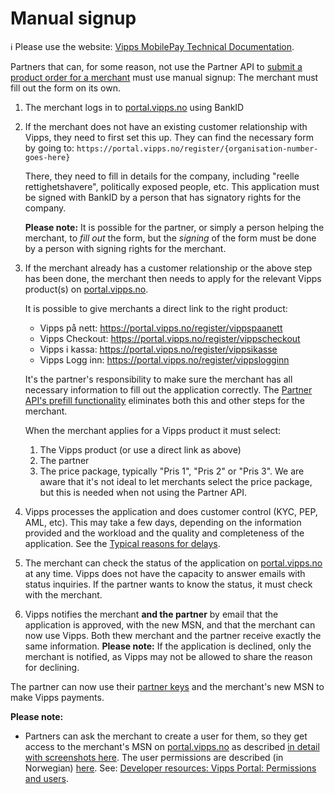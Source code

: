 <!-- START_METADATA
---
title: Manual signup
sidebar_label: Manual signup
sidebar_position: 35
pagination_next: null
pagination_prev: null
---
END_METADATA -->

# Manual signup

<!-- START_COMMENT -->

ℹ️ Please use the website:
[Vipps MobilePay Technical Documentation](https://developer.vippsmobilepay.com/docs/vipps-partner).

<!-- END_COMMENT -->

Partners that can, for some reason, not use the Partner API to
[submit a product order for a merchant](https://developer.vippsmobilepay.com/docs/APIs/partner-api/vipps-partner-api#submit-a-product-order-for-a-merchant)
must use manual signup: The merchant must fill out the form on its own.

1. The merchant logs in to
   [portal.vipps.no](https://portal.vipps.no) using BankID
2. If the merchant does not have an existing customer relationship with Vipps,
   they need to first set this up. They can find the necessary form by going to:
   `https://portal.vipps.no/register/{organisation-number-goes-here}`

   There, they need to fill in details for the company, including
   "reelle rettighetshavere", politically exposed people, etc.
   This application must be signed with BankID by a person that has
   signatory rights for the company.

   **Please note:** It is possible for the partner, or simply a person helping the merchant,
   to _fill out_ the form, but the _signing_ of the form must be done
   by a person with signing rights for the merchant.

3. If the merchant already has a customer relationship or the above step has
   been done, the merchant then needs to apply for the relevant Vipps product(s) on
   [portal.vipps.no](https://portal.vipps.no).

   It is possible to give merchants a direct link to the right product:
   - Vipps på nett: https://portal.vipps.no/register/vippspaanett
   - Vipps Checkout: https://portal.vipps.no/register/vippscheckout
   - Vipps i kassa: https://portal.vipps.no/register/vippsikasse
   - Vipps Logg inn: https://portal.vipps.no/register/vippslogginn

   It's the partner's responsibility to make sure the merchant has all necessary
   information to fill out the application correctly. The
   [Partner API's prefill functionality](https://developer.vippsmobilepay.com/docs/vipps-partner#partners-use-the-partner-api-to-pre-fill-the-signup-form)
   eliminates both this and other steps for the merchant.

   When the merchant applies for a Vipps product it must select:
   1. The Vipps product (or use a direct link as above)
   2. The partner
   3. The price package, typically "Pris 1", "Pris 2" or "Pris 3".
      We are aware that it's not ideal to let merchants select the price package,
      but this is needed when not using the Partner API.

4. Vipps processes the application and does customer control (KYC, PEP, AML, etc).
   This may take a few days, depending on the information provided and the workload
   and the quality and completeness of the application.
   See the
   [Typical reasons for delays](https://developer.vippsmobilepay.com/docs/vipps-partner#typical-reasons-for-delays).
5. The merchant can check the status of the application on
   [portal.vipps.no](https://portal.vipps.no)
   at any time.
   Vipps does not have the capacity to answer emails with status inquiries.
   If the partner wants to know the status, it must check with the merchant.
6. Vipps notifies the merchant **and the partner** by email that the application is approved,
   with the new MSN, and that the merchant can now use Vipps.
   Both thew merchant and the partner receive exactly the same information.
   **Please note:** If the application is declined, only the merchant is notified,
   as Vipps may not be allowed to share the reason for declining.

The partner can now use their
[partner keys](./partner-keys.md)
and the merchant's new MSN to make Vipps payments.

**Please note:**

- Partners can ask the merchant to create a user for them, so they get access
  to the merchant's MSN on
  [portal.vipps.no](https://portal.vipps.no)
  as described
  [in detail with screenshots here](add-portal-user.md).
  The user permissions are described (in Norwegian)
  [here](https://vipps.no/hjelp/vipps/kundeforholdet-mitt/hvilke-tilganger-kan-vi-opprette-i-vippsportalen/).
  See:
  [Developer resources: Vipps Portal: Permissions and users](https://developer.vippsmobilepay.com/docs/vipps-developers/developer-resources/portal#permissions-and-users).
